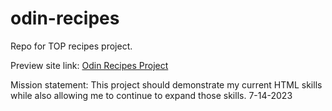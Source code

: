 # odin-recipes
Repo for TOP recipes project.

Preview site link: [Odin Recipes Project ](applepastries.github.io/odin-recipes/index.html)

Mission statement:
This project should demonstrate my current HTML skills while also allowing me to continue to expand those skills.
7-14-2023


